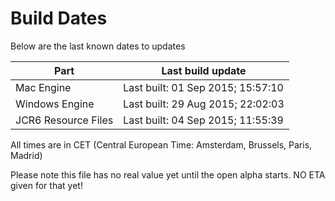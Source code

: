 # Build Dates

Below are the last known dates to updates

Part | Last build update
-----|-----
Mac Engine | Last built: 01 Sep 2015; 15:57:10
Windows Engine | Last built: 29 Aug 2015; 22:02:03
JCR6 Resource Files | Last built: 04 Sep 2015; 11:55:39
All times are in CET (Central European Time: Amsterdam, Brussels, Paris, Madrid)


Please note this file has no real value yet until the open alpha starts. NO ETA given for that yet!
